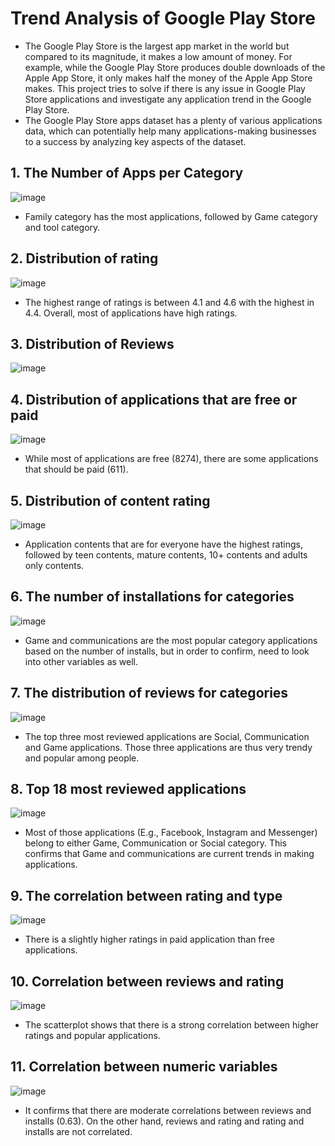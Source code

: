# Trend Analysis of Google Play Store

- The Google Play Store is the largest app market in the world but compared to its magnitude, it makes a low amount of money. For example, while the Google Play Store produces double downloads of the Apple App Store, it only makes half the money of the Apple App Store makes. This project tries to solve if there is any issue in Google Play Store applications and investigate any application trend in the Google Play Store.
- The Google Play Store apps dataset has a plenty of various applications data, which can potentially help many applications-making businesses to a success by analyzing key aspects of the dataset.


## 1. The Number of Apps per Category 
![image](https://github.com/SimonLim03/Google-Play-Store-EDA-/assets/150989115/ed3e8cd9-6704-4fcf-aaa0-228331ca897d)
- Family category has the most applications, followed by Game category and tool category.

## 2. Distribution of rating
![image](https://github.com/SimonLim03/Google-Play-Store-EDA-/assets/150989115/d05f97f3-406f-454a-8322-e65a13140cd3)
- The highest range of ratings is between 4.1 and 4.6 with the highest in 4.4. Overall, most of applications have high ratings.

## 3. Distribution of Reviews
![image](https://github.com/SimonLim03/Google-Play-Store-EDA-/assets/150989115/244593e9-ec7d-4346-a9ab-36897e9c35a0)

## 4.	Distribution of applications that are free or paid
![image](https://github.com/SimonLim03/Google-Play-Store-EDA-/assets/150989115/347764ff-6e26-43a5-b9c1-8d707c75ccc0)
- While most of applications are free (8274), there are some applications that should be paid (611).

## 5.	Distribution of content rating
![image](https://github.com/SimonLim03/Google-Play-Store-EDA-/assets/150989115/2034ff1b-7f86-4753-8b03-9b1fb541d394)
- Application contents that are for everyone have the highest ratings, followed by teen contents, mature contents, 10+ contents and adults only contents.

## 6.	The number of installations for categories
![image](https://github.com/SimonLim03/Google-Play-Store-EDA-/assets/150989115/511b1890-a883-4f0a-aa63-e7007cc1cd1e)
- Game and communications are the most popular category applications based on the number of installs, but in order to confirm, need to look into other variables as well.

## 7.	The distribution of reviews for categories
![image](https://github.com/SimonLim03/Google-Play-Store-EDA-/assets/150989115/3ac4633c-9319-4400-b006-32a6ed5ea165)
- The top three most reviewed applications are Social, Communication and Game applications. Those three applications are thus very trendy and popular among people.

## 8.	Top 18 most reviewed applications
![image](https://github.com/SimonLim03/Google-Play-Store-EDA-/assets/150989115/88de2027-709f-468d-8446-ca50d5c38550)
- Most of those applications (E.g., Facebook, Instagram and Messenger) belong to either Game, Communication or Social category. This confirms that Game and communications are current trends in making applications.

## 9.	The correlation between rating and type
![image](https://github.com/SimonLim03/Google-Play-Store-EDA-/assets/150989115/086b096e-892e-479d-8215-f5764df77eab)
- There is a slightly higher ratings in paid application than free applications.

## 10.	Correlation between reviews and rating
![image](https://github.com/SimonLim03/Google-Play-Store-EDA-/assets/150989115/bfcd7324-5c2d-4aaa-b59a-1f8cb24abed7)
- The scatterplot shows that there is a strong correlation between higher ratings and popular applications.
## 11.	Correlation between numeric variables
![image](https://github.com/SimonLim03/Google-Play-Store-EDA-/assets/150989115/c7287aec-1bfb-436a-bcb6-bc0a038e2ab9)
- It confirms that there are moderate correlations between reviews and installs (0.63). On the other hand, reviews and rating and rating and installs are not correlated.
